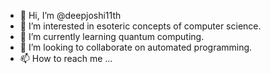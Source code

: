 - 👋 Hi, I’m @deepjoshi11th
- 👀 I’m interested in esoteric concepts of computer science.
- 🌱 I’m currently learning quantum computing.
- 💞️ I’m looking to collaborate on automated programming.
- 📫 How to reach me ...

<!---
deepjoshi11th/deepjoshi11th is a ✨ special ✨ repository because its `README.md` (this file) appears on your GitHub profile.
You can click the Preview link to take a look at your changes.
--->

